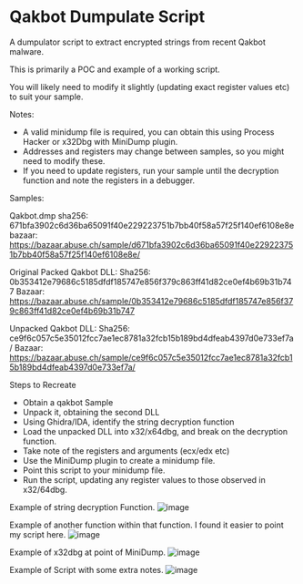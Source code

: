 # Qakbot Dumpulate Script
A dumpulator script to extract encrypted strings from recent Qakbot malware. 

This is primarily a POC and example of a working script. 

You will likely need to modify it slightly (updating exact register values etc) to suit your sample. 

Notes:

- A valid minidump file is required, you can obtain this using Process Hacker or x32Dbg with MiniDump plugin. 
- Addresses and registers may change between samples, so you might need to modify these. 
- If you need to update registers, run your sample until the decryption function and note the registers in a debugger. 

Samples: 

Qakbot.dmp 
sha256: 671bfa3902c6d36ba65091f40e229223751b7bb40f58a57f25f140ef6108e8e
bazaar: https://bazaar.abuse.ch/sample/d671bfa3902c6d36ba65091f40e229223751b7bb40f58a57f25f140ef6108e8e/

Original Packed Qakbot DLL:
Sha256: 0b353412e79686c5185dfdf185747e856f379c863ff41d82ce0ef4b69b31b747
Bazaar: https://bazaar.abuse.ch/sample/0b353412e79686c5185dfdf185747e856f379c863ff41d82ce0ef4b69b31b747

Unpacked Qakbot DLL:
Sha256: ce9f6c057c5e35012fcc7ae1ec8781a32fcb15b189bd4dfeab4397d0e733ef7a/
Bazaar: https://bazaar.abuse.ch/sample/ce9f6c057c5e35012fcc7ae1ec8781a32fcb15b189bd4dfeab4397d0e733ef7a/

Steps to Recreate
- Obtain a qakbot Sample
- Unpack it, obtaining the second DLL
- Using Ghidra/IDA, identify the string decryption function
- Load the unpacked DLL into x32/x64dbg, and break on the decryption function. 
- Take note of the registers and arguments (ecx/edx etc)
- Use the MiniDump plugin to create a minidump file. 
- Point this script to your minidump file. 
- Run the script, updating any register values to those observed in x32/64dbg. 


Example of string decryption Function. 
![image](https://user-images.githubusercontent.com/82847168/193444418-74b2eee7-562d-435d-921b-aa9d784ef926.png)

Example of another function within that function. I found it easier to point my script here. 
![image](https://user-images.githubusercontent.com/82847168/193444438-e3f4e3c8-098d-4b0e-819d-2826654569d2.png)

Example of x32dbg at point of MiniDump. 
![image](https://user-images.githubusercontent.com/82847168/193444448-f86fcbd6-5896-4398-8de4-173eba93ea41.png)

Example of Script with some extra notes. 
![image](https://user-images.githubusercontent.com/82847168/193444458-f608fd1f-e927-4908-bcbd-7c9a447cc015.png)

